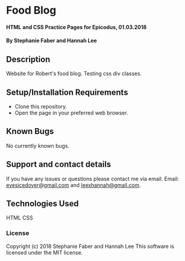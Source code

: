 # Food Blog

#### HTML and CSS Practice Pages for Epicodus, 01.03.2018

#### By Stephanie Faber and Hannah Lee

## Description

Website for Robert's food blog. Testing css div classes.

## Setup/Installation Requirements

* Clone this repository.
* Open the page in your preferred web browser.


## Known Bugs

No currently known bugs.

## Support and contact details

If you have any issues or questions please contact me via email. Email: eyesicedover@gmail.com and leexhannah@gmail.com.

## Technologies Used

HTML
CSS

### License

Copyright (c) 2018 Stephanie Faber and Hannah Lee
This software is licensed under the MIT license.
